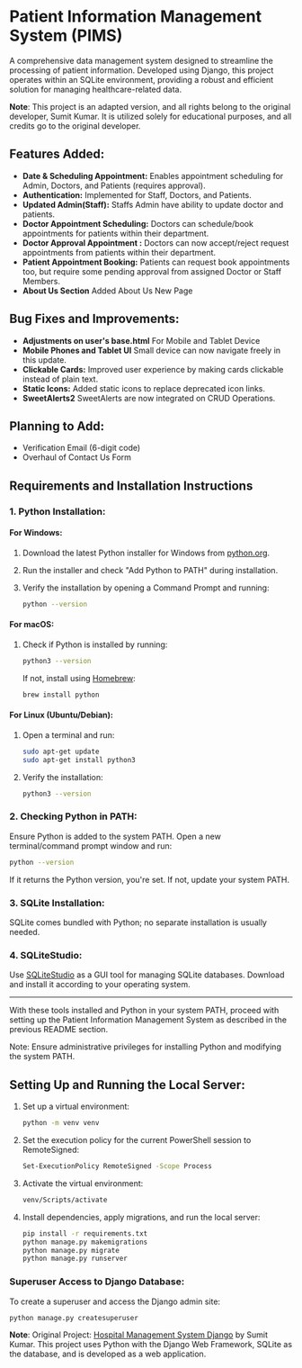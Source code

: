 # Patient Information Management System (PIMS)

A comprehensive data management system designed to streamline the processing of patient information. Developed using Django, this project operates within an SQLite environment, providing a robust and efficient solution for managing healthcare-related data.

**Note**: This project is an adapted version, and all rights belong to the original developer, Sumit Kumar. It is utilized solely for educational purposes, and all credits go to the original developer.

## Features Added:

- **Date & Scheduling Appointment:** Enables appointment scheduling for Admin, Doctors, and Patients (requires approval).
- **Authentication:** Implemented for Staff, Doctors, and Patients.
- **Updated Admin(Staff):** Staffs Admin have ability to update doctor and patients.
- **Doctor Appointment Scheduling:** Doctors can schedule/book appointments for patients within their department.
- **Doctor Approval Appointment :** Doctors can now accept/reject request appointments from patients within their department.
- **Patient Appointment Booking:** Patients can request book appointments too, but require some pending approval from assigned Doctor or Staff Members.
- **About Us Section** Added About Us New Page

## Bug Fixes and Improvements:
- **Adjustments on user's base.html** For Mobile and Tablet Device
- **Mobile Phones and Tablet UI** Small device can now navigate freely in this update.
- **Clickable Cards:** Improved user experience by making cards clickable instead of plain text.
- **Static Icons:** Added static icons to replace deprecated icon links.
- **SweetAlerts2** SweetAlerts are now integrated on CRUD Operations.

## Planning to Add:
- Verification Email (6-digit code)
- Overhaul of Contact Us Form

## Requirements and Installation Instructions

### 1. Python Installation:

#### For Windows:

1. Download the latest Python installer for Windows from [python.org](https://www.python.org/downloads/).
2. Run the installer and check "Add Python to PATH" during installation.
3. Verify the installation by opening a Command Prompt and running:

    ```bash
    python --version
    ```

#### For macOS:

1. Check if Python is installed by running:

    ```bash
    python3 --version
    ```

    If not, install using [Homebrew](https://brew.sh/):

    ```bash
    brew install python
    ```

#### For Linux (Ubuntu/Debian):

1. Open a terminal and run:

    ```bash
    sudo apt-get update
    sudo apt-get install python3
    ```

2. Verify the installation:

    ```bash
    python3 --version
    ```

### 2. Checking Python in PATH:

Ensure Python is added to the system PATH. Open a new terminal/command prompt window and run:

```bash
python --version
```

If it returns the Python version, you're set. If not, update your system PATH.

### 3. SQLite Installation:

SQLite comes bundled with Python; no separate installation is usually needed.

### 4. SQLiteStudio:

Use [SQLiteStudio](https://sqlitestudio.pl/) as a GUI tool for managing SQLite databases. Download and install it according to your operating system.

---

With these tools installed and Python in your system PATH, proceed with setting up the Patient Information Management System as described in the previous README section.

Note: Ensure administrative privileges for installing Python and modifying the system PATH.

## Setting Up and Running the Local Server:

1. Set up a virtual environment:

    ```bash
    python -m venv venv
    ```

2. Set the execution policy for the current PowerShell session to RemoteSigned:

    ```bash
    Set-ExecutionPolicy RemoteSigned -Scope Process
    ```

3. Activate the virtual environment:

    ```bash
    venv/Scripts/activate
    ```

4. Install dependencies, apply migrations, and run the local server:

    ```bash
    pip install -r requirements.txt
    python manage.py makemigrations
    python manage.py migrate
    python manage.py runserver
    ```

### Superuser Access to Django Database:

To create a superuser and access the Django admin site:

```bash
python manage.py createsuperuser
```

**Note**: Original Project: [Hospital Management System Django](https://github.com/sumitkumar1503/hospitalmanagement) by Sumit Kumar. This project uses Python with the Django Web Framework, SQLite as the database, and is developed as a web application.
